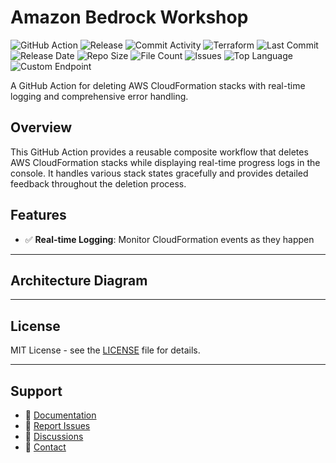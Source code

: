 # Amazon Bedrock Workshop

![GitHub Action](https://img.shields.io/badge/GitHub-Action-blue?logo=github)&nbsp;![Release](https://github.com/subhamay-bhattacharyya/1105-bedrock-tf/actions/workflows/release.yaml/badge.svg)&nbsp;![Commit Activity](https://img.shields.io/github/commit-activity/t/subhamay-bhattacharyya/1105-bedrock-tf)&nbsp;![Terraform](https://img.shields.io/badge/AWS-Terraform-orange?logo=amazonaws)&nbsp;![Last Commit](https://img.shields.io/github/last-commit/subhamay-bhattacharyya/1105-bedrock-tf)&nbsp;![Release Date](https://img.shields.io/github/release-date/subhamay-bhattacharyya/1105-bedrock-tf)&nbsp;![Repo Size](https://img.shields.io/github/repo-size/subhamay-bhattacharyya/1105-bedrock-tf)&nbsp;![File Count](https://img.shields.io/github/directory-file-count/subhamay-bhattacharyya/1105-bedrock-tf)&nbsp;![Issues](https://img.shields.io/github/issues/subhamay-bhattacharyya/1105-bedrock-tf)&nbsp;![Top Language](https://img.shields.io/github/languages/top/subhamay-bhattacharyya/1105-bedrock-tf)&nbsp;![Custom Endpoint](https://img.shields.io/endpoint?url=https://gist.githubusercontent.com/bsubhamay/affe56177e4b91411f725cdafe96b6a4/raw/1105-bedrock-tf.json?)


A GitHub Action for deleting AWS CloudFormation stacks with real-time logging and comprehensive error handling.

## Overview

This GitHub Action provides a reusable composite workflow that deletes AWS CloudFormation stacks while displaying real-time progress logs in the console. It handles various stack states gracefully and provides detailed feedback throughout the deletion process.

## Features

- ✅ **Real-time Logging**: Monitor CloudFormation events as they happen

---

## Architecture Diagram


---

## License

MIT License - see the [LICENSE](LICENSE) file for details.

---

## Support

- 📖 [Documentation](https://github.com/subhamay-bhattacharyya/1105-bedrock-tf/wiki)
- 🐛 [Report Issues](https://github.com/subhamay-bhattacharyya/1105-bedrock-tf/issues)
- 💬 [Discussions](https://github.com/subhamay-bhattacharyya/1105-bedrock-tf/discussions)
- 📧 [Contact](mailto:support@subhamay.aws@gmail.com)